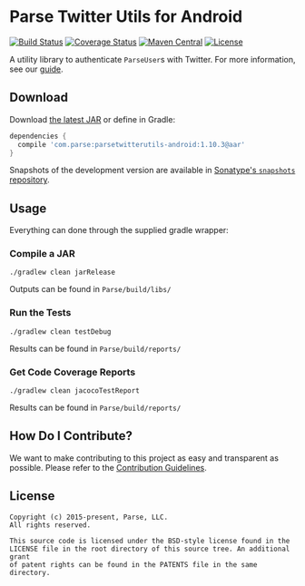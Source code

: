 # Parse Twitter Utils for Android
[![Build Status][build-status-svg]][build-status-link]
[![Coverage Status][coverage-status-svg]][coverage-status-link]
[![Maven Central][maven-svg]][maven-link]
[![License][license-svg]][license-link]

A utility library to authenticate `ParseUser`s with Twitter. For more information, see our [guide][guide].

## Download
Download [the latest JAR][latest] or define in Gradle:

```groovy
dependencies {
  compile 'com.parse:parsetwitterutils-android:1.10.3@aar'
}
```

Snapshots of the development version are available in [Sonatype's `snapshots` repository][snap].

## Usage
Everything can done through the supplied gradle wrapper:

### Compile a JAR
```
./gradlew clean jarRelease
```
Outputs can be found in `Parse/build/libs/`

### Run the Tests
```
./gradlew clean testDebug
```
Results can be found in `Parse/build/reports/`

### Get Code Coverage Reports
```
./gradlew clean jacocoTestReport
```
Results can be found in `Parse/build/reports/`

## How Do I Contribute?
We want to make contributing to this project as easy and transparent as possible. Please refer to the [Contribution Guidelines](CONTRIBUTING.md).

## License
    Copyright (c) 2015-present, Parse, LLC.
    All rights reserved.

    This source code is licensed under the BSD-style license found in the
    LICENSE file in the root directory of this source tree. An additional grant 
    of patent rights can be found in the PATENTS file in the same directory.

 [guide]: https://parse.com/docs/android/guide#users-twitter-users

 [latest]: https://search.maven.org/remote_content?g=com.parse&a=parsetwitterutils&v=LATEST
 [snap]: https://oss.sonatype.org/content/repositories/snapshots/

 [build-status-svg]: https://travis-ci.org/ParsePlatform/ParseTwitterUtils-Android.svg?branch=master
 [build-status-link]: https://travis-ci.org/ParsePlatform/ParseTwitterUtils-Android
 [coverage-status-svg]: https://coveralls.io/repos/ParsePlatform/ParseTwitterUtils-Android/badge.svg?branch=master&service=github
 [coverage-status-link]: https://coveralls.io/github/ParsePlatform/ParseTwitterUtils-Android?branch=master
 [maven-svg]: https://maven-badges.herokuapp.com/maven-central/com.parse/parsetwitterutils/badge.svg?style=flat
 [maven-link]: https://maven-badges.herokuapp.com/maven-central/com.parse/parsetwitterutils
 [license-svg]: https://img.shields.io/badge/license-BSD-lightgrey.svg
 [license-link]: https://github.com/ParsePlatform/ParseTwitterUtils-Android/blob/master/LICENSE
